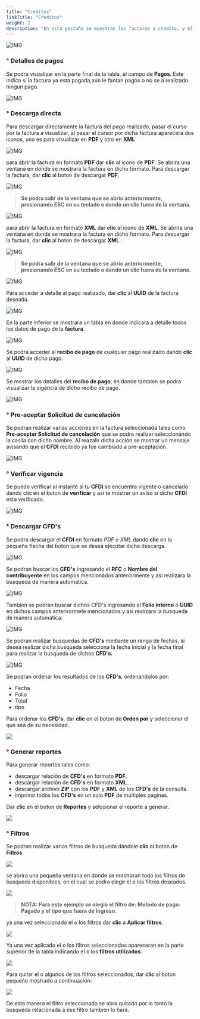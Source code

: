 ```yaml
---
title: "Creditos"
linkTitle: "Creditos"
weight: 2
description: "En esta pestaña se muestran las facturas a credito, y el detalle de sus respectivos pagos, notas de credito o facturas relacionadas."
---
```


![IMG](inicio.png)

### ° Detalles de pagos
Se podra visualizar en la parte final de la tabla, el campo de **Pagos**. Este indica si la factura ya esta pagada,aún le fantan pagos o no se a realizado ningun pago.

![IMG](pagos.png)

### ° Descarga directa

Para descargar directamente la factura del pago realizado, pasar el curso por la factura a visualizar, al pasar el cursor por dicha factura aparecera dos iconos, uno es para visualizar en **PDF** y otro en **XML**

![IMG](formatos.png)

para abrir la factura en formato **PDF** dar **clic** al icono de **PDF**. Se abrira una ventana en donde se mostrara la factura en dicho formato. Para descargar la factura, dar **clic** al boton de descargar **PDF**.

![IMG](pdf.png)

> **Se podra salir de la ventana que se abrio anteriormente, presionando **ESC** en su teclado o dando un clic fuera de la ventana.**

![IMG](esc.png)

para abrir la factura en formato **XML** dar **clic** al icono de **XML**. Se abrira una ventana en donde se mostrara la factura en dicho formato. Para descargar la factura, dar **clic** al boton de descargar **XML**.

![IMG](xml.png)

> **Se podra salir de la ventana que se abrio anteriormente, presionando **ESC** en su teclado o dando un clic fuera de la ventana.**

![IMG](esc.png)

Para acceder a detalle al pago realizado, dar **clic** al **UUID** de la factura deseada.

![IMG](uuid.png)

En la parte inferior se mostrara un tabla en donde indicara a detalle todos los datos de pago de la **factura**.

![IMG](pagos2.png)

Se podra acceder al **recibo de pago** de cualquier pago realizado dando **clic** al **UUID** de dicho pago.

![IMG](pagos3.png)

Se mostrar los detalles del **recibo de pago**, en donde tambien se podra visualizar la vigencia de dicho recibo de pago.

![IMG](vigencia.png)

### ° Pre-aceptar Solicitud de cancelación
Se podran realizar varias acciónes en la factura seleccionada tales como **Pre-aceptar Solicitud de cancelación** que se podra realizar seleccionando la casila con dicho nombre. 
Al reazalir dicha acción se mostrar un mensaje avisando que el **CFDI** recibido ya fue cambiado a pre-aceptación.

![IMG](pre.png)

### ° Verificar vigencia
Se puede verificar al instante si tu **CFDI** se encuentra vigente o cancelado dando clic en el boton de **verificar** y asi te mostrar un aviso si dicho **CFDI** esta verificado.

![IMG](verificar.png)

### ° Descargar CFD's
Se podra descargar el **CFDI** en formato *PDF* o *XML* dando **clic** en la pequeña flecha del boton que se desea ejecutar dicha descarga.

![IMG](descargar.png)

Se podran buscar los **CFD's** ingresando el **RFC** o **Nombre del contribuyente** en los campos mencionados anteriormente y asi realizara la busqueda de manera automatica.

![IMG](busqueda1.png)

Tambien se podran buscar dichos CFD's ingresando el **Folio interno** o <span title="Identificador único universal
">**UUID**</span> en dichos campos anterirormete mencionados y asi realizara la busqueda de manera automatica.

![IMG](busqueda2.png)

Se podran realizar busquedas de **CFD's** mediante un rango de fechas, si desea realizar dicha busqueda selecciona la fecha inicial y la fecha final para realizar la busqueda de dichos **CFD's.**

![IMG](fechas.png)

Se podran ordenar los resultados de los **CFD's**, ordenandolos por:

* Fecha
* Folio
* Total  
* tipo

 Para ordenar los **CFD's**, dar **clic** en el boton de **Orden por** y seleccionar el que sea de su necesidad.

![](orden.png)

### ° Generar reportes
 Para generar reportes tales como:
* descargar relación de **CFD's** en formato **PDF**.
* descargar relación de **CFD's** en formato **XML**.
* descargar archivo **ZIP** con los **PDF** y **XML** de los **CFD's** de la consulta.
* Imprimir todos los **CFD's** en un solo **PDF** de multiples paginas.

Dar **clic** en el boton de **Reportes** y selccionar el reporte a generar.

![](reportes.png)

### ° Filtros
Se podran realizar varios filtros de busqueda dándole **clic** al boton de **Filtros**

![](filtros.png)

se abrira una pequeña ventana en donde se mostraran todo los filtros de busqueda disponibles, en el cual se podra elegir el o los filtros deseados.

![](filtros2.png)

> **<span class="text-danger">NOTA:</span> Para este ejemplo se elegio el filtro de: Metodo de pago: **Pagado** y el tipo que fuera de **Ingreso**.**
 
ya una vez seleccionado el o los filtros dar **clic** a **Aplicar filtros**.

![](filtros3.png)

Ya una vez aplicado el o los filtros seleccionados apareceran en la parte superior de la tabla indicando el o los **filtros utilizados.**

![](si.png)

Para quitar el o algunos de los filtros seleccionados, dar **clic** al boton pequeño mostrado a continuación:

![](no.png)

De esta manera el filtro seleccionado se abra quitado por lo tanto la busqueda relacionada a ese filtro tambien lo hará.